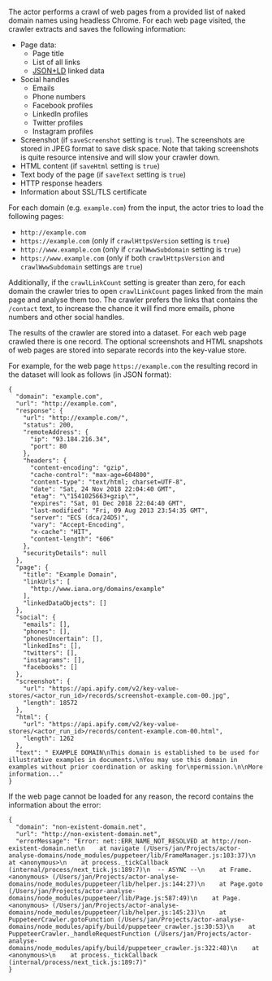 
The actor performs a crawl of web pages from a provided list of naked domain names using headless Chrome.
For each web page visited, the crawler extracts and saves the following information:

- Page data:
  - Page title
  - List of all links
  - [JSON+LD](https://en.wikipedia.org/wiki/JSON-LD) linked data
- Social handles
  - Emails
  - Phone numbers
  - Facebook profiles
  - LinkedIn profiles
  - Twitter profiles
  - Instagram profiles
- Screenshot (if `saveScreenshot` setting is `true`). The screenshots are stored in JPEG format to save disk space.
  Note that taking screenshots is quite resource intensive and will slow your crawler down.
- HTML content (if `saveHtml` setting is `true`)
- Text body of the page (if `saveText` setting is `true`)
- HTTP response headers
- Information about SSL/TLS certificate

For each domain (e.g. `example.com`) from the input, the actor tries to load the following pages:

- `http://example.com`
- `https://example.com` (only if `crawlHttpsVersion` setting is `true`)
- `http://www.example.com` (only if `crawlWwwSubdomain` setting is `true`)
- `https://www.example.com` (only if both `crawlHttpsVersion` and `crawlWwwSubdomain` settings are `true`)

Additionally, if the `crawlLinkCount` setting is greater than zero, for each domain
the crawler tries to open `crawlLinkCount` pages linked from the main page and analyse them too.
The crawler prefers the links that contains the `/contact` text, to increase the chance it will find
more emails, phone numbers and other social handles.

The results of the crawler are stored into a dataset. For each web page crawled
there is one record. The optional screenshots and HTML snapshots of web pages are stored
into separate records into the key-value store.

For example, for the web page `https://example.com` the resulting record in the dataset will look as follows (in JSON format):

```
{
  "domain": "example.com",
  "url": "http://example.com",
  "response": {
    "url": "http://example.com/",
    "status": 200,
    "remoteAddress": {
      "ip": "93.184.216.34",
      "port": 80
    },
    "headers": {
      "content-encoding": "gzip",
      "cache-control": "max-age=604800",
      "content-type": "text/html; charset=UTF-8",
      "date": "Sat, 24 Nov 2018 22:04:40 GMT",
      "etag": "\"1541025663+gzip\"",
      "expires": "Sat, 01 Dec 2018 22:04:40 GMT",
      "last-modified": "Fri, 09 Aug 2013 23:54:35 GMT",
      "server": "ECS (dca/24D5)",
      "vary": "Accept-Encoding",
      "x-cache": "HIT",
      "content-length": "606"
    },
    "securityDetails": null
  },
  "page": {
    "title": "Example Domain",
    "linkUrls": [
      "http://www.iana.org/domains/example"
    ],
    "linkedDataObjects": []
  },
  "social": {
    "emails": [],
    "phones": [],
    "phonesUncertain": [],
    "linkedIns": [],
    "twitters": [],
    "instagrams": [],
    "facebooks": []
  },
  "screenshot": {
    "url": "https://api.apify.com/v2/key-value-stores/<actor_run_id>/records/screenshot-example.com-00.jpg",
    "length": 18572
  },
  "html": {
    "url": "https://api.apify.com/v2/key-value-stores/<actor_run_id>/records/content-example.com-00.html",
    "length": 1262
  },
  "text": " EXAMPLE DOMAIN\nThis domain is established to be used for illustrative examples in documents.\nYou may use this domain in examples without prior coordination or asking for\npermission.\n\nMore information..."
}
```

If the web page cannot be loaded for any reason, the record contains the information about the error:

```
{
  "domain": "non-existent-domain.net",
  "url": "http://non-existent-domain.net",
  "errorMessage": "Error: net::ERR_NAME_NOT_RESOLVED at http://non-existent-domain.net\n    at navigate (/Users/jan/Projects/actor-analyse-domains/node_modules/puppeteer/lib/FrameManager.js:103:37)\n    at <anonymous>\n    at process._tickCallback (internal/process/next_tick.js:189:7)\n  -- ASYNC --\n    at Frame.<anonymous> (/Users/jan/Projects/actor-analyse-domains/node_modules/puppeteer/lib/helper.js:144:27)\n    at Page.goto (/Users/jan/Projects/actor-analyse-domains/node_modules/puppeteer/lib/Page.js:587:49)\n    at Page.<anonymous> (/Users/jan/Projects/actor-analyse-domains/node_modules/puppeteer/lib/helper.js:145:23)\n    at PuppeteerCrawler.gotoFunction (/Users/jan/Projects/actor-analyse-domains/node_modules/apify/build/puppeteer_crawler.js:30:53)\n    at PuppeteerCrawler._handleRequestFunction (/Users/jan/Projects/actor-analyse-domains/node_modules/apify/build/puppeteer_crawler.js:322:48)\n    at <anonymous>\n    at process._tickCallback (internal/process/next_tick.js:189:7)"
}
```
